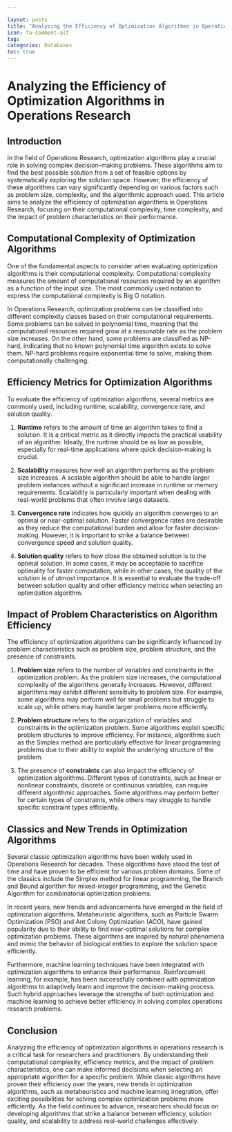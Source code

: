 ```yaml
---

layout: posts
title: "Analyzing the Efficiency of Optimization Algorithms in Operations Research"
icon: fa-comment-alt
tag:      
categories: Databases
toc: true
---
```




# Analyzing the Efficiency of Optimization Algorithms in Operations Research

## Introduction

In the field of Operations Research, optimization algorithms play a crucial role in solving complex decision-making problems. These algorithms aim to find the best possible solution from a set of feasible options by systematically exploring the solution space. However, the efficiency of these algorithms can vary significantly depending on various factors such as problem size, complexity, and the algorithmic approach used. This article aims to analyze the efficiency of optimization algorithms in Operations Research, focusing on their computational complexity, time complexity, and the impact of problem characteristics on their performance.

## Computational Complexity of Optimization Algorithms

One of the fundamental aspects to consider when evaluating optimization algorithms is their computational complexity. Computational complexity measures the amount of computational resources required by an algorithm as a function of the input size. The most commonly used notation to express the computational complexity is Big O notation.

In Operations Research, optimization problems can be classified into different complexity classes based on their computational requirements. Some problems can be solved in polynomial time, meaning that the computational resources required grow at a reasonable rate as the problem size increases. On the other hand, some problems are classified as NP-hard, indicating that no known polynomial time algorithm exists to solve them. NP-hard problems require exponential time to solve, making them computationally challenging.

## Efficiency Metrics for Optimization Algorithms

To evaluate the efficiency of optimization algorithms, several metrics are commonly used, including runtime, scalability, convergence rate, and solution quality.

1. **Runtime** refers to the amount of time an algorithm takes to find a solution. It is a critical metric as it directly impacts the practical usability of an algorithm. Ideally, the runtime should be as low as possible, especially for real-time applications where quick decision-making is crucial.

2. **Scalability** measures how well an algorithm performs as the problem size increases. A scalable algorithm should be able to handle larger problem instances without a significant increase in runtime or memory requirements. Scalability is particularly important when dealing with real-world problems that often involve large datasets.

3. **Convergence rate** indicates how quickly an algorithm converges to an optimal or near-optimal solution. Faster convergence rates are desirable as they reduce the computational burden and allow for faster decision-making. However, it is important to strike a balance between convergence speed and solution quality.

4. **Solution quality** refers to how close the obtained solution is to the optimal solution. In some cases, it may be acceptable to sacrifice optimality for faster computation, while in other cases, the quality of the solution is of utmost importance. It is essential to evaluate the trade-off between solution quality and other efficiency metrics when selecting an optimization algorithm.

## Impact of Problem Characteristics on Algorithm Efficiency

The efficiency of optimization algorithms can be significantly influenced by problem characteristics such as problem size, problem structure, and the presence of constraints.

1. **Problem size** refers to the number of variables and constraints in the optimization problem. As the problem size increases, the computational complexity of the algorithms generally increases. However, different algorithms may exhibit different sensitivity to problem size. For example, some algorithms may perform well for small problems but struggle to scale up, while others may handle larger problems more efficiently.

2. **Problem structure** refers to the organization of variables and constraints in the optimization problem. Some algorithms exploit specific problem structures to improve efficiency. For instance, algorithms such as the Simplex method are particularly effective for linear programming problems due to their ability to exploit the underlying structure of the problem.

3. The presence of **constraints** can also impact the efficiency of optimization algorithms. Different types of constraints, such as linear or nonlinear constraints, discrete or continuous variables, can require different algorithmic approaches. Some algorithms may perform better for certain types of constraints, while others may struggle to handle specific constraint types efficiently.

## Classics and New Trends in Optimization Algorithms

Several classic optimization algorithms have been widely used in Operations Research for decades. These algorithms have stood the test of time and have proven to be efficient for various problem domains. Some of the classics include the Simplex method for linear programming, the Branch and Bound algorithm for mixed-integer programming, and the Genetic Algorithm for combinatorial optimization problems.

In recent years, new trends and advancements have emerged in the field of optimization algorithms. Metaheuristic algorithms, such as Particle Swarm Optimization (PSO) and Ant Colony Optimization (ACO), have gained popularity due to their ability to find near-optimal solutions for complex optimization problems. These algorithms are inspired by natural phenomena and mimic the behavior of biological entities to explore the solution space efficiently.

Furthermore, machine learning techniques have been integrated with optimization algorithms to enhance their performance. Reinforcement learning, for example, has been successfully combined with optimization algorithms to adaptively learn and improve the decision-making process. Such hybrid approaches leverage the strengths of both optimization and machine learning to achieve better efficiency in solving complex operations research problems.

## Conclusion

Analyzing the efficiency of optimization algorithms in operations research is a critical task for researchers and practitioners. By understanding their computational complexity, efficiency metrics, and the impact of problem characteristics, one can make informed decisions when selecting an appropriate algorithm for a specific problem. While classic algorithms have proven their efficiency over the years, new trends in optimization algorithms, such as metaheuristics and machine learning integration, offer exciting possibilities for solving complex optimization problems more efficiently. As the field continues to advance, researchers should focus on developing algorithms that strike a balance between efficiency, solution quality, and scalability to address real-world challenges effectively.